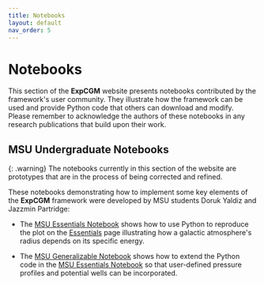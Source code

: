 ```yaml
---
title: Notebooks
layout: default
nav_order: 5
---
```


# Notebooks

This section of the **ExpCGM** website presents notebooks contributed by the framework's user community. They illustrate how the framework can be used and provide Python code that others can download and modify. Please remember to acknowledge the authors of these notebooks in any research publications that build upon their work.

## MSU Undergraduate Notebooks

{: .warning}
The notebooks currently in this section of the website are prototypes that are in the process of being corrected and refined.

These notebooks demonstrating how to implement some key elements of the **ExpCGM** framework were developed by MSU students Doruk Yaldiz and Jazzmin Partridge:

* The [MSU Essentials Notebook](/ExpCGM/notebooks/MSUEssentials) shows how to use Python to reproduce the plot on the [Essentials](/ExpCGM/descriptions/Essentials) page illustrating how a galactic atmosphere's radius depends on its specific energy.

* The [MSU Generalizable Notebook](/ExpCGM/notebooks/MSUGeneralizable) shows how to extend the Python code in the [MSU Essentials Notebook](/ExpCGM/notebooks/MSUEssentials) so that user-defined pressure profiles and potential wells can be incorporated.


